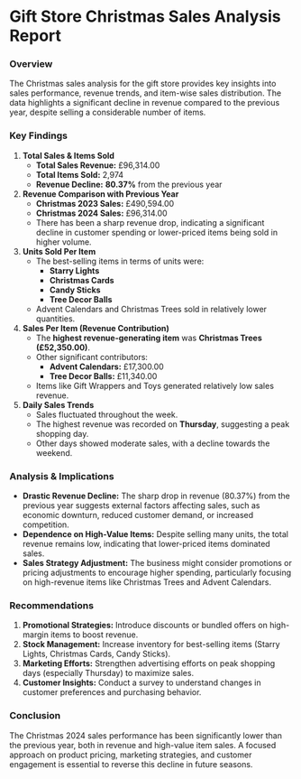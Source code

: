 # Gift Store Christmas Sales Analysis Report

### **Overview**

The Christmas sales analysis for the gift store provides key insights into sales performance, revenue trends, and item-wise sales distribution. The data highlights a significant decline in revenue compared to the previous year, despite selling a considerable number of items.

### **Key Findings**

1. **Total Sales & Items Sold**
    - **Total Sales Revenue:** £96,314.00
    - **Total Items Sold:** 2,974
    - **Revenue Decline:** **80.37%** from the previous year
2. **Revenue Comparison with Previous Year**
    - **Christmas 2023 Sales:** £490,594.00
    - **Christmas 2024 Sales:** £96,314.00
    - There has been a sharp revenue drop, indicating a significant decline in customer spending or lower-priced items being sold in higher volume.
3. **Units Sold Per Item**
    - The best-selling items in terms of units were:
        - **Starry Lights**
        - **Christmas Cards**
        - **Candy Sticks**
        - **Tree Decor Balls**
    - Advent Calendars and Christmas Trees sold in relatively lower quantities.
4. **Sales Per Item (Revenue Contribution)**
    - The **highest revenue-generating item** was **Christmas Trees (£52,350.00)**.
    - Other significant contributors:
        - **Advent Calendars:** £17,300.00
        - **Tree Decor Balls:** £11,340.00
    - Items like Gift Wrappers and Toys generated relatively low sales revenue.
5. **Daily Sales Trends**
    - Sales fluctuated throughout the week.
    - The highest revenue was recorded on **Thursday**, suggesting a peak shopping day.
    - Other days showed moderate sales, with a decline towards the weekend.

### **Analysis & Implications**

- **Drastic Revenue Decline:** The sharp drop in revenue (80.37%) from the previous year suggests external factors affecting sales, such as economic downturn, reduced customer demand, or increased competition.
- **Dependence on High-Value Items:** Despite selling many units, the total revenue remains low, indicating that lower-priced items dominated sales.
- **Sales Strategy Adjustment:** The business might consider promotions or pricing adjustments to encourage higher spending, particularly focusing on high-revenue items like Christmas Trees and Advent Calendars.

### **Recommendations**

1. **Promotional Strategies:** Introduce discounts or bundled offers on high-margin items to boost revenue.
2. **Stock Management:** Increase inventory for best-selling items (Starry Lights, Christmas Cards, Candy Sticks).
3. **Marketing Efforts:** Strengthen advertising efforts on peak shopping days (especially Thursday) to maximize sales.
4. **Customer Insights:** Conduct a survey to understand changes in customer preferences and purchasing behavior.

### **Conclusion**

The Christmas 2024 sales performance has been significantly lower than the previous year, both in revenue and high-value item sales. A focused approach on product pricing, marketing strategies, and customer engagement is essential to reverse this decline in future seasons.